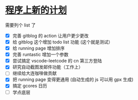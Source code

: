 # [程序上新的计划](https://github.com/yihong0618/gitblog/issues/180)

需要列个 list 了
- [x] 完善 gitblog 的 action 让用户更少更改
- [x] 给 gitblog 这个增加 todo list 功能 (这个就是测试）
- [x] 给 running page 增加排序
- [x] 完善 runtastic 增加一个参数
- [x] 尝试搞定 vscode-leetcode 的 cn 第三方登陆
- [x] 研究自动截图发邮件功能（工作上）
- [ ] 继续给大连咖啡做贡献
- [x] 把 running page 变得更通用 (自动生成的 js 可以用 gpx 生成)
- [x] 搞定 gcores 日历
- [ ] 学点底层